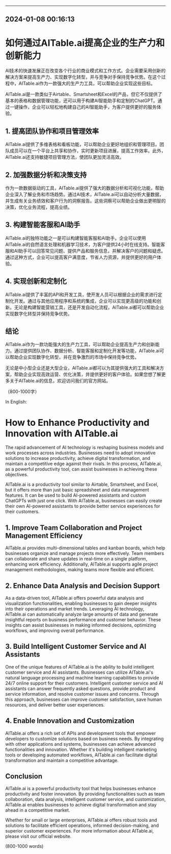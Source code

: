 

---------------------------------------------
2024-01-08 00:16:13
---------------------------------------------

# 如何通过AITable.ai提高企业的生产力和创新能力

AI技术的快速发展正在改变各个行业的商业模式和工作方式。企业需要采用创新的解决方案来提高生产力、实现数字化转型，并与竞争对手保持竞争优势。在这个过程中，AITable.ai作为一款强大的生产力工具，可以帮助企业实现这些目标。

AITable.ai是一款类似于Airtable、Smartsheet和Excel的产品，但它不仅提供了基本的表格和数据管理功能，还可以用于构建AI智能助手和定制的ChatGPT。通过一键操作，企业可以轻松地构建自己的AI智能助手，为客户提供更好的服务体验。

## 1. 提高团队协作和项目管理效率

AITable.ai提供了多维表格和看板功能，可以帮助企业更好地组织和管理项目。团队成员可以在一个平台上共享和协作，实时更新项目进展，提高工作效率。此外，AITable.ai还支持敏捷项目管理方法，使团队更加灵活高效。

## 2. 加强数据分析和决策支持

作为一款数据驱动的工具，AITable.ai提供了强大的数据分析和可视化功能，帮助企业深入了解业务和市场趋势。通过AI技术，AITable.ai可以自动分析大量数据，并生成有关业务绩效和客户行为的洞察报告。这些洞察可以帮助企业做出更明智的决策，优化业务流程，提高业绩。

## 3. 构建智能客服和AI助手

AITable.ai的独特功能之一是可以构建智能客服和AI助手。企业可以使用AITable.ai的自然语言处理和机器学习技术，为客户提供24小时在线支持。智能客服和AI助手可以回答常见问题、提供产品和服务信息，并解决客户的问题和疑虑。通过这种方式，企业可以提高客户满意度，节省人力资源，并提供更好的用户体验。

## 4. 实现创新和定制化

AITable.ai提供了丰富的API和开发工具，使开发人员可以根据企业的需求进行定制化开发。通过与其他应用程序和系统的集成，企业可以实现更高级的功能和创新。无论是构建智能营销工具，还是开发自动化流程，AITable.ai都可以帮助企业实现数字化转型并保持竞争优势。

## 结论

AITable.ai作为一款功能强大的生产力工具，可以帮助企业提高生产力和创新能力。通过提供团队协作、数据分析、智能客服和定制化开发等功能，AITable.ai可以帮助企业实现数字化转型，并在竞争激烈的市场中保持竞争优势。

无论是中小型企业还是大型企业，AITable.ai都可以为其提供强大的工具和解决方案，帮助企业实现高效运营、优化决策，并提供更好的客户体验。如果您想了解更多关于AITable.ai的信息，欢迎访问我们的官方网站。

（800-1000字）

In English:

# How to Enhance Productivity and Innovation with AITable.ai

The rapid advancement of AI technology is reshaping business models and work processes across industries. Businesses need to adopt innovative solutions to increase productivity, achieve digital transformation, and maintain a competitive edge against their rivals. In this process, AITable.ai, as a powerful productivity tool, can assist businesses in achieving these objectives.

AITable.ai is a productivity tool similar to Airtable, Smartsheet, and Excel, but it offers more than just basic spreadsheet and data management features. It can be used to build AI-powered assistants and custom ChatGPTs with just one click. With AITable.ai, businesses can easily create their own AI-powered assistants to provide better service experiences for their customers.

## 1. Improve Team Collaboration and Project Management Efficiency

AITable.ai provides multi-dimensional tables and kanban boards, which help businesses organize and manage projects more effectively. Team members can collaborate and share updates in real-time on a single platform, enhancing work efficiency. Additionally, AITable.ai supports agile project management methodologies, making teams more flexible and efficient.

## 2. Enhance Data Analysis and Decision Support

As a data-driven tool, AITable.ai offers powerful data analysis and visualization functionalities, enabling businesses to gain deeper insights into their operations and market trends. Leveraging AI technology, AITable.ai can automatically analyze large amounts of data and generate insightful reports on business performance and customer behavior. These insights can assist businesses in making informed decisions, optimizing workflows, and improving overall performance.

## 3. Build Intelligent Customer Service and AI Assistants

One of the unique features of AITable.ai is the ability to build intelligent customer service and AI assistants. Businesses can utilize AITable.ai's natural language processing and machine learning capabilities to provide 24/7 online support for their customers. Intelligent customer service and AI assistants can answer frequently asked questions, provide product and service information, and resolve customer issues and concerns. Through this approach, businesses can improve customer satisfaction, save human resources, and deliver better user experiences.

## 4. Enable Innovation and Customization

AITable.ai offers a rich set of APIs and development tools that empower developers to customize solutions based on business needs. By integrating with other applications and systems, businesses can achieve advanced functionalities and innovation. Whether it's building intelligent marketing tools or developing automated workflows, AITable.ai can facilitate digital transformation and maintain a competitive advantage.

## Conclusion

AITable.ai is a powerful productivity tool that helps businesses enhance productivity and foster innovation. By providing functionalities such as team collaboration, data analysis, intelligent customer service, and customization, AITable.ai enables businesses to achieve digital transformation and stay ahead in a competitive market.

Whether for small or large enterprises, AITable.ai offers robust tools and solutions to facilitate efficient operations, informed decision-making, and superior customer experiences. For more information about AITable.ai, please visit our official website.

(800-1000 words)